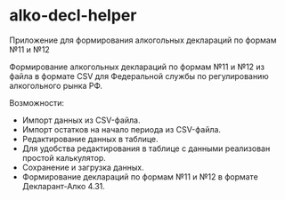 # alko-decl-helper
Приложение для формирования алкогольных деклараций по формам №11 и №12

Формирование алкогольных деклараций по формам №11 и №12 из файла в формате CSV для Федеральной службы по регулированию алкогольного рынка РФ.

Возможности:
* Импорт данных из CSV-файла.
* Импорт остатков на начало периода из CSV-файла.
* Редактирование данных в таблице.
* Для удобства редактирования в таблице с данными реализован простой калькулятор.
* Сохранение и загрузка данных.
* Формирование деклараций по формам №11 и №12 в формате Декларант-Алко 4.31.
